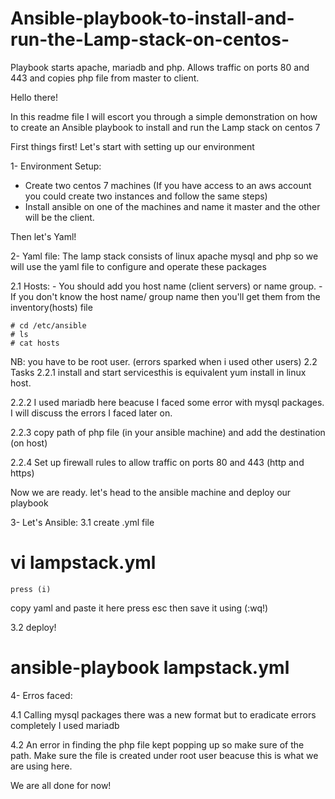 # Ansible-playbook-to-install-and-run-the-Lamp-stack-on-centos-
Playbook starts apache, mariadb and php. Allows traffic on ports 80 and 443 and copies php file from master to client.

Hello there!

In this readme file I will escort you through a simple demonstration on how to create an Ansible playbook to install and run the Lamp stack on centos 7

First things first! Let's start with setting up our environment 

1- Environment Setup:
- Create two centos 7 machines (If you have access to an aws account you could create two instances and follow the same steps) 
- Install ansible on one of the machines and name it master and the other will be the client.

Then let's Yaml! 

2- Yaml file: 
The lamp stack consists of linux apache mysql and php so we will use the yaml file to configure and operate these packages 

2.1 Hosts:
    - You should add you host name (client servers) or name group.
    - If you don't know the host name/ group name then you'll get them from the inventory(hosts) file 
    
    # cd /etc/ansible
    # ls 
    # cat hosts
    
NB: you have to be root user. (errors sparked when i used other users)
2.2 Tasks 
  2.2.1 install and start servicesthis is equivalent yum install in linux host.
  
  2.2.2 I used mariadb here beacuse I faced some error with mysql packages. I will discuss the errors I faced later on.
  
  2.2.3 copy path of php file (in your ansible machine) and add the destination (on host)
  
  2.2.4 Set up firewall rules to allow traffic on ports 80 and 443 (http and https)

Now we are ready. let's head to the ansible machine and deploy our playbook

3- Let's Ansible:
 3.1 create .yml file
   # vi lampstack.yml
    press (i)
   copy yaml and paste it here 
   press esc then save it using (:wq!)

 3.2 deploy!
 
   # ansible-playbook lampstack.yml 

4- Erros faced: 

  4.1 Calling mysql packages there was a new format but to eradicate errors completely I used mariadb
  
  4.2 An error in finding the php file kept popping up so make sure of the path. Make sure the file is created under root user beacuse this is what we are using here.

We are all done for now!
